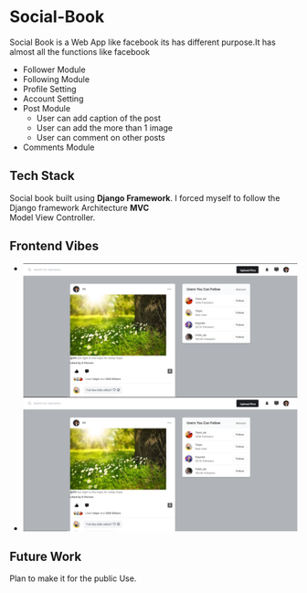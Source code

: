 # Social-Book
Social Book is a Web App like facebook its has different purpose.It has almost all the functions like facebook  
* Follower Module
* Following Module
* Profile Setting
* Account Setting
* Post Module
  * User can add caption of the post
  * User can add the more than 1 image
  * User can comment on other posts
* Comments Module

## Tech Stack
Social book built using **Django Framework**. I forced myself to follow the Django framework Architecture **MVC**  
Model View Controller.

## Frontend Vibes
* <img src="SS/ss-2.png"
     alt="Markdown Monster icon"
     style="float: left; margin-right: 10px;" />
* ![MarineGEO circle logo](/SS/ss-2.png "MarineGEO logo")

## Future Work
Plan to make it for the public Use.

